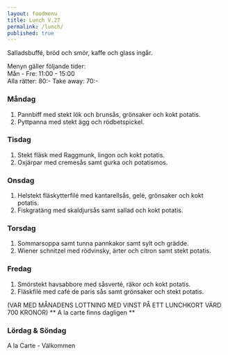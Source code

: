 ```yaml
---
layout: foodmenu
title: Lunch V.27
permalink: /lunch/
published: true
---
```

Salladsbuffé, bröd och smör, kaffe och glass ingår.

Menyn gäller följande tider:  
Mån - Fre: 11:00 - 15:00  
Alla rätter: 80:- Take away: 70:- 

### Måndag
1. Pannbiff med stekt lök och brunsås, grönsaker och kokt potatis.
2. Pyttpanna med stekt ägg och rödbetspickel.

### Tisdag
1. Stekt fläsk med Raggmunk, lingon och kokt potatis.
2. Oxjärpar med cremesås samt gurka och potatismos.

### Onsdag
1. Helstekt fläskytterfilé med kantarellsås, gelé, grönsaker och kokt potatis.
2. Fiskgratäng med skaldjursås samt sallad och kokt potatis.

### Torsdag
1.  Sommarsoppa samt tunna pannkakor samt sylt och grädde. 
2.  Wiener schnitzel med rödvinsky, ärter och citron samt stekt potatis.
 
### Fredag
1. Smörstekt havsabbore med såsverté, räkor och kokt potatis.
2. Fläskfilé med café de paris sås samt grönsaker och stekt potatis.

(VAR MED MÅNADENS LOTTNING MED VINST PÅ ETT LUNCHKORT VÄRD 700 KRONOR)
                  ** A la carte finns dagligen **  
### Lördag & Söndag
A la Carte - Välkommen
